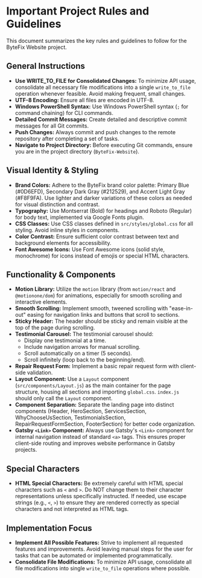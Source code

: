 # Important Project Rules and Guidelines

This document summarizes the key rules and guidelines to follow for the ByteFix Website project.

## General Instructions

*   **Use WRITE_TO_FILE for Consolidated Changes:**  To minimize API usage, consolidate all necessary file modifications into a single `write_to_file` operation whenever feasible. Avoid making frequent, small changes.
*   **UTF-8 Encoding:** Ensure all files are encoded in UTF-8.
*   **Windows PowerShell Syntax:** Use Windows PowerShell syntax (`;` for command chaining) for CLI commands.
*   **Detailed Commit Messages:** Create detailed and descriptive commit messages for all Git commits.
*   **Push Changes:** Always commit and push changes to the remote repository after completing a set of tasks.
*   **Navigate to Project Directory:** Before executing Git commands, ensure you are in the project directory (`ByteFix-Website`).

## Visual Identity & Styling

*   **Brand Colors:** Adhere to the ByteFix brand color palette: Primary Blue (#0D6EFD), Secondary Dark Gray (#212529), and Accent Light Gray (#F8F9FA). Use lighter and darker variations of these colors as needed for visual distinction and contrast.
*   **Typography:** Use Montserrat (Bold) for headings and Roboto (Regular) for body text, implemented via Google Fonts plugin.
*   **CSS Classes:** Use CSS classes defined in `src/styles/global.css` for all styling. Avoid inline styles in components.
*   **Color Contrast:** Ensure sufficient color contrast between text and background elements for accessibility.
*   **Font Awesome Icons:** Use Font Awesome icons (solid style, monochrome) for icons instead of emojis or special HTML characters.

## Functionality & Components

*   **Motion Library:** Utilize the `motion` library (from `motion/react` and `@motionone/dom`) for animations, especially for smooth scrolling and interactive elements.
*   **Smooth Scrolling:** Implement smooth, tweened scrolling with "ease-in-out" easing for navigation links and buttons that scroll to sections.
*   **Sticky Header:** The header should be sticky and remain visible at the top of the page during scrolling.
*   **Testimonial Carousel:** The testimonial carousel should:
    *   Display one testimonial at a time.
    *   Include navigation arrows for manual scrolling.
    *   Scroll automatically on a timer (5 seconds).
    *   Scroll infinitely (loop back to the beginning/end).
*   **Repair Request Form:** Implement a basic repair request form with client-side validation.
*   **Layout Component:** Use a `Layout` component (`src/components/Layout.js`) as the main container for the page structure, housing all sections and importing `global.css`. `index.js` should only call the `Layout` component.
*   **Component Separation:** Separate the landing page into distinct components (Header, HeroSection, ServicesSection, WhyChooseUsSection, TestimonialsSection, RepairRequestFormSection, FooterSection) for better code organization.
*   **Gatsby `<Link>` Component:**  Always use Gatsby's `<Link>` component for internal navigation instead of standard `<a>` tags. This ensures proper client-side routing and improves website performance in Gatsby projects.

## Special Characters

*   **HTML Special Characters:** Be extremely careful with HTML special characters such as `<` and `>`. Do NOT change them to their character representations unless specifically instructed. If needed, use escape strings (e.g., `<`, `>`) to ensure they are rendered correctly as special characters and not interpreted as HTML tags.

## Implementation Focus

*   **Implement All Possible Features:** Strive to implement all requested features and improvements. Avoid leaving manual steps for the user for tasks that can be automated or implemented programmatically.
*   **Consolidate File Modifications:** To minimize API usage, consolidate all file modifications into single `write_to_file` operations where possible.
